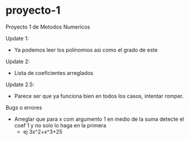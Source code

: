 # proyecto-1
Proyecto 1 de Metodos Numericos

Update 1:

  - Ya podemos leer los polinomios asi como el grado de este
  
Update 2:
  - Lista de coeficientes arreglados
  
Update 2.5:
- Parece ser que ya funciona bien en todos los casos, intentar romper.

Bugs o errores

  - Arreglar que para x com argumento 1 en medio de la suma detecte el coef 1 y no solo lo haga en la primera
    * ej 3x^2+x^3+25 

